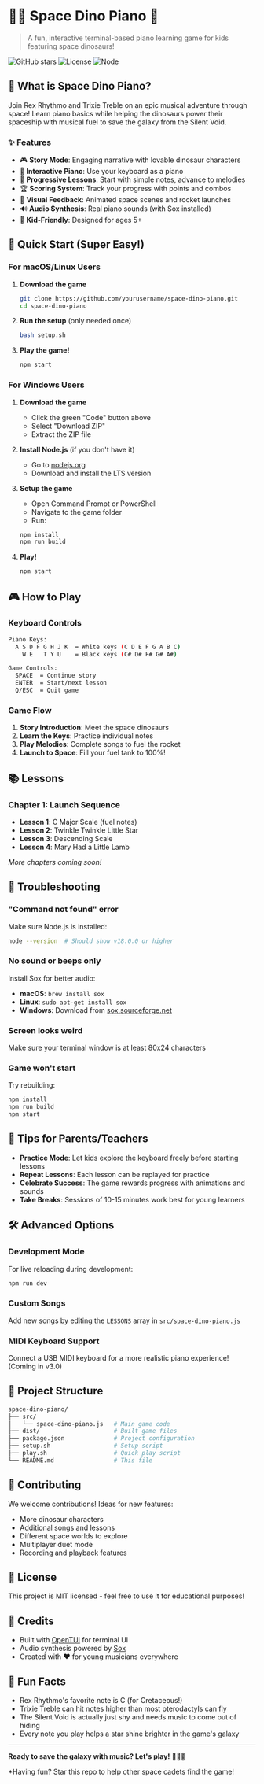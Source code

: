 # 🦕🚀 Space Dino Piano 🎹

> A fun, interactive terminal-based piano learning game for kids featuring space dinosaurs!

![GitHub stars](https://img.shields.io/github/stars/yourusername/space-dino-piano?style=social)
![License](https://img.shields.io/badge/license-MIT-blue.svg)
![Node](https://img.shields.io/badge/node-%3E%3D18.0.0-brightgreen)

## 🌟 What is Space Dino Piano?

Join Rex Rhythmo and Trixie Treble on an epic musical adventure through space! Learn piano basics while helping the dinosaurs power their spaceship with musical fuel to save the galaxy from the Silent Void.

### ✨ Features

- 🎮 **Story Mode**: Engaging narrative with lovable dinosaur characters
- 🎹 **Interactive Piano**: Use your keyboard as a piano
- 🎵 **Progressive Lessons**: Start with simple notes, advance to melodies
- 🏆 **Scoring System**: Track your progress with points and combos
- 🚀 **Visual Feedback**: Animated space scenes and rocket launches
- 🔊 **Audio Synthesis**: Real piano sounds (with Sox installed)
- 🎯 **Kid-Friendly**: Designed for ages 5+

## 🚀 Quick Start (Super Easy!)

### For macOS/Linux Users

1. **Download the game**

   ```bash
   git clone https://github.com/yourusername/space-dino-piano.git
   cd space-dino-piano
   ```

2. **Run the setup** (only needed once)

   ```bash
   bash setup.sh
   ```

3. **Play the game!**

   ```bash
   npm start
   ```

### For Windows Users

1. **Download the game**
   - Click the green "Code" button above
   - Select "Download ZIP"
   - Extract the ZIP file

2. **Install Node.js** (if you don't have it)
   - Go to [nodejs.org](https://nodejs.org)
   - Download and install the LTS version

3. **Setup the game**
   - Open Command Prompt or PowerShell
   - Navigate to the game folder
   - Run:

   ```cmd
   npm install
   npm run build
   ```

4. **Play!**

   ```cmd
   npm start
   ```

## 🎮 How to Play

### Keyboard Controls

```bash
Piano Keys:
  A S D F G H J K  = White keys (C D E F G A B C)
    W E   T Y U    = Black keys (C# D# F# G# A#)

Game Controls:
  SPACE  = Continue story
  ENTER  = Start/next lesson
  Q/ESC  = Quit game
```

### Game Flow

1. **Story Introduction**: Meet the space dinosaurs
2. **Learn the Keys**: Practice individual notes
3. **Play Melodies**: Complete songs to fuel the rocket
4. **Launch to Space**: Fill your fuel tank to 100%!

## 📚 Lessons

### Chapter 1: Launch Sequence

- **Lesson 1**: C Major Scale (fuel notes)
- **Lesson 2**: Twinkle Twinkle Little Star
- **Lesson 3**: Descending Scale
- **Lesson 4**: Mary Had a Little Lamb

*More chapters coming soon!*

## 🔧 Troubleshooting

### "Command not found" error

Make sure Node.js is installed:

```bash
node --version  # Should show v18.0.0 or higher
```

### No sound or beeps only

Install Sox for better audio:

- **macOS**: `brew install sox`
- **Linux**: `sudo apt-get install sox`
- **Windows**: Download from [sox.sourceforge.net](http://sox.sourceforge.net)

### Screen looks weird

Make sure your terminal window is at least 80x24 characters

### Game won't start

Try rebuilding:

```bash
npm install
npm run build
npm start
```

## 🎯 Tips for Parents/Teachers

- **Practice Mode**: Let kids explore the keyboard freely before starting lessons
- **Repeat Lessons**: Each lesson can be replayed for practice
- **Celebrate Success**: The game rewards progress with animations and sounds
- **Take Breaks**: Sessions of 10-15 minutes work best for young learners

## 🛠️ Advanced Options

### Development Mode

For live reloading during development:

```bash
npm run dev
```

### Custom Songs

Add new songs by editing the `LESSONS` array in `src/space-dino-piano.js`

### MIDI Keyboard Support

Connect a USB MIDI keyboard for a more realistic piano experience! (Coming in v3.0)

## 📁 Project Structure

```bash
space-dino-piano/
├── src/
│   └── space-dino-piano.js   # Main game code
├── dist/                     # Built game files
├── package.json              # Project configuration
├── setup.sh                  # Setup script
├── play.sh                   # Quick play script
└── README.md                 # This file
```

## 🤝 Contributing

We welcome contributions! Ideas for new features:

- More dinosaur characters
- Additional songs and lessons
- Different space worlds to explore
- Multiplayer duet mode
- Recording and playback features

## 📝 License

This project is MIT licensed - feel free to use it for educational purposes!

## 🙏 Credits

- Built with [OpenTUI](https://github.com/sst/opentui) for terminal UI
- Audio synthesis powered by [Sox](http://sox.sourceforge.net)
- Created with ❤️ for young musicians everywhere

## 🎉 Fun Facts

- Rex Rhythmo's favorite note is C (for Cretaceous!)
- Trixie Treble can hit notes higher than most pterodactyls can fly
- The Silent Void is actually just shy and needs music to come out of hiding
- Every note you play helps a star shine brighter in the game's galaxy

---

**Ready to save the galaxy with music? Let's play!** 🦕🚀🎹

*Having fun? Star this repo to help other space cadets find the game!
